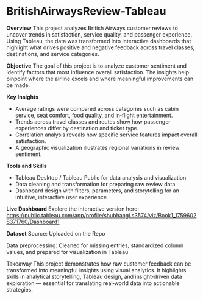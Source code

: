 # BritishAirwaysReview-Tableau

**Overview**
This project analyzes British Airways customer reviews to uncover trends in satisfaction, service quality, and passenger experience. Using Tableau, the data was transformed into interactive dashboards that highlight what drives positive and negative feedback across travel classes, destinations, and service categories.

**Objective**
The goal of this project is to analyze customer sentiment and identify factors that most influence overall satisfaction. The insights help pinpoint where the airline excels and where meaningful improvements can be made.

**Key Insights**
- Average ratings were compared across categories such as cabin service, seat comfort, food quality, and in‑flight entertainment.
- Trends across travel classes and routes show how passenger experiences differ by destination and ticket type.
- Correlation analysis reveals how specific service features impact overall satisfaction.
- A geographic visualization illustrates regional variations in review sentiment.

**Tools and Skills**
- Tableau Desktop / Tableau Public for data analysis and visualization
- Data cleaning and transformation for preparing raw review data
- Dashboard design with filters, parameters, and storytelling for an intuitive, interactive user experience

**Live Dashboard**
Explore the interactive version here: https://public.tableau.com/app/profile/shubhangi.s3574/viz/Book1_17596028371760/Dashboard1

**Dataset**
Source: Uploaded on the Repo

Data preprocessing: Cleaned for missing entries, standardized column values, and prepared for visualization in Tableau

Takeaway
This project demonstrates how raw customer feedback can be transformed into meaningful insights using visual analytics. It highlights skills in analytical storytelling, Tableau design, and insight‑driven data exploration — essential for translating real‑world data into actionable strategies.

